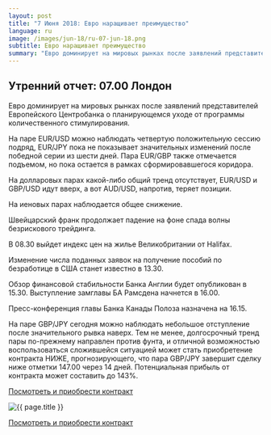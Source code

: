 ```yaml
---
layout: post
title: "7 Июня 2018: Евро наращивает преимущество"
language: ru
image: /images/jun-18/ru-07-jun-18.png
subtitle: Евро наращивает преимущество
summary: "Евро доминирует на мировых рынках после заявлений представителей Европейского Центробанка о планирующемся уходе от программы количественного стимулирования"
---
```

##  Утренний отчет: 07.00 Лондон

Евро доминирует на мировых рынках после заявлений представителей Европейского Центробанка о планирующемся уходе от программы количественного стимулирования.

На паре EUR/USD можно наблюдать четвертую положительную сессию подряд, EUR/JPY пока не показывает значительных изменений после победной серии из шести дней. Пара EUR/GBP также отмечается подъемом, но пока остается в рамках сформировавшегося коридора.

На долларовых парах какой-либо общий тренд отсутствует, EUR/USD и GBP/USD идут вверх, а вот AUD/USD, напротив, теряет позиции.

На иеновых парах наблюдается общее снижение.

Швейцарский франк продолжает падение на фоне спада волны безрискового трейдинга.
 
 
В 08.30 выйдет индекс цен на жилье Великобритании от Halifax.

Изменение числа поданных заявок на получение пособий по безработице в США станет известно в 13.30.

Обзор финансовой стабильности Банка Англии будет опубликован в 15.30. Выступление замглавы БА Рамсдена начнется в 16.00.

Пресс-конференция главы Банка Канады Полоза назначена на 16.15.
 
 
На паре GBP/JPY сегодня можно наблюдать небольшое отступление после значительного рывка наверх. Тем не менее, долгосрочный тренд пары по-прежнему направлен против фунта, и отличной возможностью воспользоваться сложившейся ситуацией может стать приобретение контракта НИЖЕ, прогнозирующего, что пара GBP/JPY завершит сделку ниже отметки 147.00 через 14 дней. Потенциальная прибыль от контракта может составить до 143%.

<a href="http://record.binary.com/_bivVDfg8lHux76XffYA0JmNd7ZgqdRLk/1/market=forex&underlying=frxGBPJPY&formname=higherlower&duration_amount=14&duration_units=d&amount=10&amount_type=payout&expiry_type=duration&barrier=147" target="_blank">Посмотреть и приобрести контракт</a>

<img src="{{ site.url }}/images/jun-18/ru-07-jun-18.png" alt="{{ page.title }}"  title="{{ page.title }}">

<a href="%LINK%%?https://www.binary.com/d/trade.cgi?market=forex&underlying=frxGBPJPY&formname=higherlower&duration_amount=14&duration_units=d&amount=10&amount_type=payout&expiry_type=duration&barrier=147" target="_blank">Посмотреть и приобрести контракт</a>
